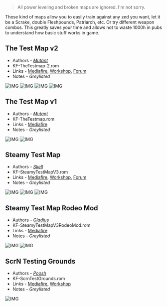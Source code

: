 > All power leveling and broken maps are ignored. I'm not sorry.

These kind of maps allow you to easily train against any zed you want, let it be a Scrake, double Fleshpounds, Patriarch, etc. Or try different weapon combos. This greatly saves your time and allows not to waste 1000h in pubs to understand how basic stuff works in game.

## The Test Map v2

* Authors - [*Mutant*](./tech/Links.md#Mutant)
* KF-TheTestmap-2.rom
* Links - [Mediafire](<https://www.mediafire.com/file/5m5qd4lxovhpt36/KF-TheTestmap-2.zip/file>), [Workshop](<https://steamcommunity.com/sharedfiles/filedetails/?id=99193018>), [Forum](<https://forums.tripwireinteractive.com/index.php?threads/kf-thetestmap-2.98827/>)
* Notes - *Greylisted*

![IMG](./images/tm_TestmapV2_1.jpeg)
![IMG](./images/tm_TestmapV2_2.jpeg)
![IMG](./images/tm_TestmapV2_3.jpeg)
![IMG](./images/tm_TestmapV2_4.jpeg)

## The Test Map v1

* Authors - [*Mutant*](./tech/Links.md#Mutant)
* KF-TheTestmap.rom
* Links - [Mediafire](<https://www.mediafire.com/file/pjmfuuwvuhz170z/KF-TheTestmap.zip/file>)
* Notes - *Greylisted*

![IMG](./images/tm_TestmapV1_1.jpeg)
![IMG](./images/tm_TestmapV1_2.jpeg)

## Steamy Test Map

* Authors - [*Skell*](./tech/Links.md#Skell)
* KF-SteamyTestMapV3.rom
* Links - [Mediafire](<https://www.mediafire.com/file/5y6j4dckbs9bnx7/KF-SteamyTestMapV3.zip/file>), [Workshop](<https://steamcommunity.com/sharedfiles/filedetails/?id=288451842>), [Forum](<https://forums.tripwireinteractive.com/index.php?threads/kf-steamytestmap.97358/>)
* Notes - *Greylisted*

![IMG](./images/tm_SteamyTestMap1.jpeg)
![IMG](./images/tm_SteamyTestMap2.jpeg)
![IMG](./images/tm_SteamyTestMap3.jpeg)

## Steamy Test Map Rodeo Mod

* Authors - [*Gladius*](./tech/Links.md#Gladius)
* KF-SteamyTestMapV3RodeoMod.rom
* Links - [Mediafire](<https://www.mediafire.com/file/65pjdgww109c4dl/KF-SteamyTestMapV3RodeoMod.zip/file>)
* Notes - *Greylisted*

![IMG](./images/tm_RodeoMod1.jpeg)
![IMG](./images/tm_RodeoMod2.jpeg)

## ScrN Testing Grounds

* Authors - [*Poosh*](./tech/Links.md#Poosh)
* KF-ScrnTestGrounds.rom
* Links - [Mediafire](<https://www.mediafire.com/file/15091afnx1lxugu/KF-ScrnTestGrounds.zip/file>), [Workshop](<https://steamcommunity.com/sharedfiles/filedetails/?id=312696626>)
* Notes - *Greylisted*

![IMG](./images/tm_ScrnTestGrounds.jpeg)
